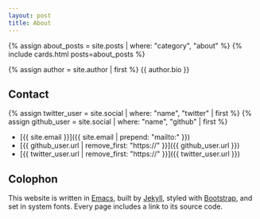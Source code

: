 ```yaml
---
layout: post
title: About
---
```


{% assign about_posts = site.posts | where: "category", "about" %}
{% include cards.html posts=about_posts %}

{% assign author = site.author | first %}
{{ author.bio }}

## Contact

{% assign twitter_user = site.social | where: "name", "twitter" | first %}
{% assign github_user = site.social | where: "name", "github" | first %}

* [{{ site.email }}]({{ site.email | prepend: "mailto:" }})
* [{{ github_user.url | remove_first: "https://" }}]({{ github_user.url }})
* [{{ twitter_user.url | remove_first: "https://" }}]({{ twitter_user.url }})

## Colophon

This website is written in [Emacs](https://www.gnu.org/software/emacs/),
built by [Jekyll](http://jekyllrb.com/),
styled with [Bootstrap](https://getbootstrap.com/),
and set in system fonts.
Every page includes a link to its source code.
